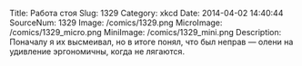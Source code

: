 Title: Работа стоя 
Slug: 1329 
Category: xkcd 
Date: 2014-04-02 14:40:44 
SourceNum: 1329 
Image: /comics/1329.png 
MicroImage: /comics/1329_micro.png 
MiniImage: /comics/1329_mini.png 
Description: Поначалу я их высмеивал, но в итоге понял, что был неправ — олени на удивление эргономичны, когда не лягаются. 

